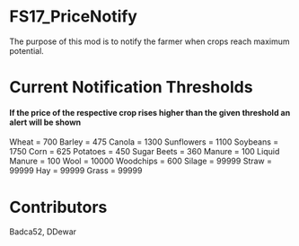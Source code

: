 # FS17_PriceNotify

The purpose of this mod is to notify the farmer when crops reach maximum potential.

# Current Notification Thresholds
#### If the price of the respective crop rises higher than the given threshold an alert will be shown

Wheat = 700
Barley = 475
Canola = 1300
Sunflowers = 1100
Soybeans = 1750
Corn = 625
Potatoes = 450
Sugar Beets = 360
Manure = 100
Liquid Manure = 100
Wool = 10000
Woodchips = 600
Silage = 99999
Straw = 99999
Hay = 99999
Grass = 99999

# Contributors
Badca52, DDewar
